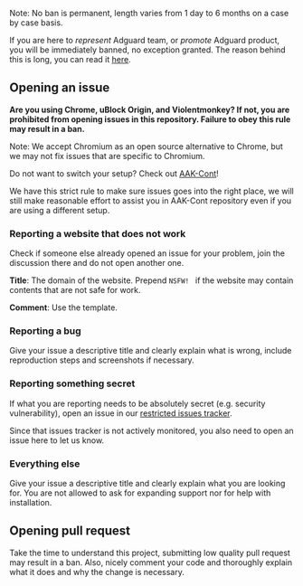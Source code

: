 Note: No ban is permanent, length varies from 1 day to 6 months on a case by case basis. 

If you are here to *represent* Adguard team, or *promote* Adguard product, you will be immediately banned, 
no exception granted. The reason behind this is long, you can read it 
[here](https://github.com/jspenguin2017/uBlockProtector/issues/237). 

## Opening an issue

**Are you using Chrome, uBlock Origin, and Violentmonkey? If not, you are prohibited from opening issues in this repository. 
Failure to obey this rule may result in a ban.**

Note: We accept Chromium as an open source alternative to Chrome, but we may not fix issues that are specific to Chromium. 

Do not want to switch your setup? Check out [AAK-Cont](https://xuhaiyang1234.gitlab.io/AAK-Cont/)! 

We have this strict rule to make sure issues goes into the right place, we will still make reasonable effort to assist 
you in AAK-Cont repository even if you are using a different setup. 

### Reporting a website that does not work

Check if someone else already opened an issue for your problem, join the discussion there and do not open another one. 

**Title**: The domain of the website. Prepend `NSFW! ` if the website may contain contents that are not safe for work. 

**Comment**: Use the template. 

### Reporting a bug

Give your issue a descriptive title and clearly explain what is wrong, include reproduction steps and screenshots if necessary. 

### Reporting something secret

If what you are reporting needs to be absolutely secret (e.g. security vulnerability), open an issue in our 
[restricted issues tracker](https://gitlab.com/xuhaiyang1234/uBlockProtectorSecretIssues/issues). 

Since that issues tracker is not actively monitored, you also need to open an issue here to let us know. 

### Everything else

Give your issue a descriptive title and clearly explain what you are looking for. 
You are not allowed to ask for expanding support nor for help with installation. 

## Opening pull request

Take the time to understand this project, submitting low quality pull request may result in a ban. 
Also, nicely comment your code and thoroughly explain what it does and why the change is necessary. 

